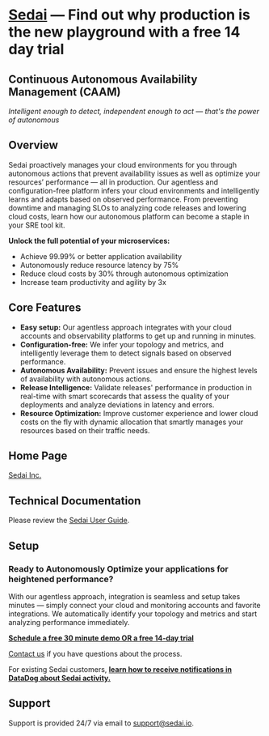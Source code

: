 # [Sedai][1] — Find out why production is the new playground with a free 14 day trial
## Continuous Autonomous Availability Management (CAAM)

*Intelligent enough to detect, independent enough to act — that's the power of autonomous*

## Overview
Sedai proactively manages your cloud environments for you through autonomous actions that prevent availability issues as well as optimize your resources’ performance — all in production. Our agentless and configuration-free platform infers your cloud environments and intelligently learns and adapts based on observed performance. From preventing downtime and managing SLOs to analyzing code releases and lowering cloud costs, learn how our autonomous platform can become a staple in your SRE tool kit.

**Unlock the full potential of your microservices:**
* Achieve 99.99% or better application availability
* Autonomously reduce resource latency by 75%
* Reduce cloud costs by 30% through autonomous optimization
* Increase team productivity and agility by 3x

## Core Features
* **Easy setup:** Our agentless approach integrates with your cloud accounts and observability platforms to get up and running in minutes.
* **Configuration-free:** We infer your topology and metrics, and intelligently leverage them to detect signals based on observed performance.
* **Autonomous Availability:** Prevent issues and ensure the highest levels of availability with autonomous actions.
* **Release Intelligence:** Validate releases' performance in production in real-time with smart scorecards that assess the quality of your deployments and analyze deviations in latency and errors.
* **Resource Optimization:** Improve customer experience and lower cloud costs on the fly with dynamic allocation that smartly manages your resources based on their traffic needs.

## Home Page
[Sedai Inc.][1]

## Technical Documentation
Please review the [Sedai User Guide][4].
## Setup
### Ready to Autonomously Optimize your applications for heightened performance?
With our agentless approach, integration is seamless and setup takes minutes — simply connect your cloud and monitoring accounts and favorite integrations. We automatically identify your topology and metrics and start analyzing performance immediately.

**[Schedule a free 30 minute demo OR a free 14-day trial][2]**

[Contact us][5] if you have questions about the process.

For existing Sedai customers, **[learn how to receive notifications in DataDog about Sedai activity.][6]**

## Support
Support is provided 24/7 via email to [support@sedai.io][3].

[1]:[https://www.sedai.io]
[2]:[https://calendly.com/sedai/sedai-demo]
[3]:[email:support@sedai.io]
[4]:[https://sedai.gitbook.io/sedai/]
[5]:[email:contact@sedai.io]
[6]:[https://sedai.gitbook.io/sedai/sedai-user-guide/controls/notifications]
